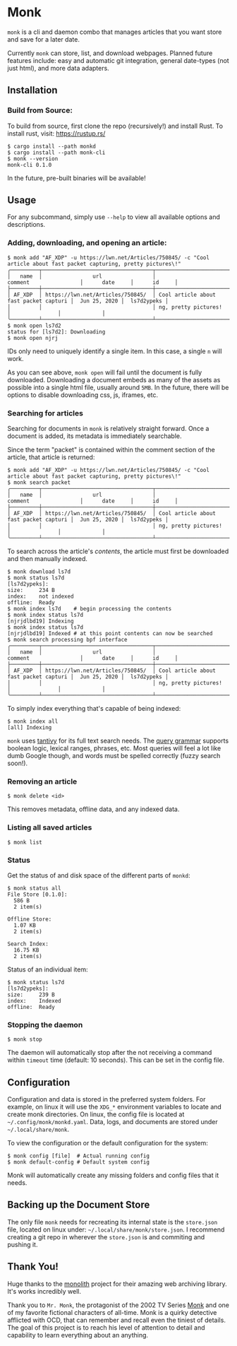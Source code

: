 # Monk

`monk` is a cli and daemon combo that manages articles that you want store and save for a later date.

Currently `monk` can store, list, and download webpages. Planned future features include: easy and automatic git integration, general date-types (not just html), and more data adapters.

## Installation

### Build from Source:

To build from source, first clone the repo (recursively!) and install Rust. To install rust, visit: https://rustup.rs/

```
$ cargo install --path monkd
$ cargo install --path monk-cli
$ monk --version
monk-cli 0.1.0
```

In the future, pre-built binaries will be available!

## Usage

For any subcommand, simply use `--help` to view all available options and descriptions.

### Adding, downloading, and opening an article:
```
$ monk add "AF_XDP" -u https://lwn.net/Articles/750845/ -c "Cool article about fast packet capturing, pretty pictures\!"
╭─────────┬───────────────────────────────────┬────────────────────────────────────────┬───────────────┬─────────────╮
│   name  │                url                │                 comment                │      date     │      id     │
├─────────┼───────────────────────────────────┼────────────────────────────────────────┼───────────────┼─────────────┤
│ AF_XDP  │ https://lwn.net/Articles/750845/  │ Cool article about fast packet capturi │  Jun 25, 2020 │  ls7d2ypeks │
│         │                                   │ ng, pretty pictures!                   │               │             │
╰─────────┴───────────────────────────────────┴────────────────────────────────────────┴───────────────┴─────────────╯
$ monk open ls7d2
status for [ls7d2]: Downloading
$ monk open njrj
```
IDs only need to uniquely identify a single item. In this case, a single `n` will work.

As you can see above, `monk open` will fail until the document is fully downloaded. Downloading a document embeds as many of the assets as possible into a single html file, usually around `5MB`. In the future, there will be options to disable downloading css, js, iframes, etc.

### Searching for articles

Searching for documents in `monk` is relatively straight forward. Once a document is added, its metadata is immediately searchable.

Since the term "packet" is contained within the comment section of the article, that article is returned:
```
$ monk add "AF_XDP" -u https://lwn.net/Articles/750845/ -c "Cool article about fast packet capturing, pretty pictures\!"
$ monk search packet
╭─────────┬───────────────────────────────────┬────────────────────────────────────────┬───────────────┬─────────────╮
│   name  │                url                │                 comment                │      date     │      id     │
├─────────┼───────────────────────────────────┼────────────────────────────────────────┼───────────────┼─────────────┤
│ AF_XDP  │ https://lwn.net/Articles/750845/  │ Cool article about fast packet capturi │  Jun 25, 2020 │  ls7d2ypeks │
│         │                                   │ ng, pretty pictures!                   │               │             │
╰─────────┴───────────────────────────────────┴────────────────────────────────────────┴───────────────┴─────────────╯
```

To search across the article's _contents_, the article must first be downloaded and then manually indexed.
```
$ monk download ls7d
$ monk status ls7d
[ls7d2ypeks]:
size:     234 B
index:    not indexed
offline:  Ready
$ monk index ls7d    # begin processing the contents
$ monk index status ls7d
[njrjdlbd19] Indexing
$ monk index status ls7d
[njrjdlbd19] Indexed # at this point contents can now be searched
$ monk search processing bpf interface
╭─────────┬───────────────────────────────────┬────────────────────────────────────────┬───────────────┬─────────────╮
│   name  │                url                │                 comment                │      date     │      id     │
├─────────┼───────────────────────────────────┼────────────────────────────────────────┼───────────────┼─────────────┤
│ AF_XDP  │ https://lwn.net/Articles/750845/  │ Cool article about fast packet capturi │  Jun 25, 2020 │  ls7d2ypeks │
│         │                                   │ ng, pretty pictures!                   │               │             │
╰─────────┴───────────────────────────────────┴────────────────────────────────────────┴───────────────┴─────────────╯
```

To simply index everything that's capable of being indexed:
```
$ monk index all
[all] Indexing
```

`monk` uses [tantivy](https://github.com/tantivy-search/tantivy) for its full text search needs. The [query grammar](https://docs.rs/tantivy/0.12.0/tantivy/query/struct.QueryParser.html) supports boolean logic, lexical ranges, phrases, etc. Most queries will feel a lot like dumb Google though, and words must be spelled correctly (fuzzy search soon!).

### Removing an article
```
$ monk delete <id>
```
This removes metadata, offline data, and any indexed data.

### Listing all saved articles
```
$ monk list
```

### Status

Get the status of and disk space of the different parts of `monkd`:
```
$ monk status all
File Store [0.1.0]:
  586 B
  2 item(s)

Offline Store:
  1.07 KB
  2 item(s)

Search Index:
  16.75 KB
  2 item(s)
```
Status of an individual item:
```
$ monk status ls7d
[ls7d2ypeks]:
size:     239 B
index:    Indexed
offline:  Ready
```

### Stopping the daemon
```
$ monk stop
```

The daemon will automatically stop after the not receiving a command within `timeout` time (default: 10 seconds). This can be set in the config file.

## Configuration

Configuration and data is stored in the preferred system folders. For example, on linux it will use the `XDG_*` environment variables to locate and create monk directories. On linux, the config file is located at `~/.config/monk/monkd.yaml`. Data, logs, and documents are stored under `~/.local/share/monk`.

To view the configuration or the default configuration for the system:

```
$ monk config [file]  # Actual running config
$ monk default-config # Default system config
```

Monk will automatically create any missing folders and config files that it needs.

## Backing up the Document Store

The only file `monk` needs for recreating its internal state is the `store.json` file, located on linux under: `~/.local/share/monk/store.json`. I recommend creating a git repo in wherever the `store.json` is and commiting and pushing it.

## Thank You!

Huge thanks to the [monolith](https://github.com/Y2Z/monolith) project for their amazing web archiving library. It's works incredibly well.

Thank you to `Mr. Monk`, the protagonist of the 2002 TV Series [Monk](https://en.wikipedia.org/wiki/Monk_(TV_series)) and one of my favorite fictional characters of all-time. Monk is a quirky detective afflicted with OCD, that can remember and recall even the tiniest of details. The goal of this project is to reach his level of attention to detail and capability to learn everything about an anything.